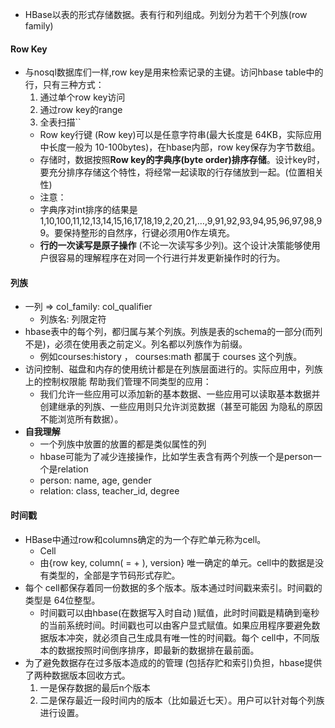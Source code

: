 * HBase以表的形式存储数据。表有行和列组成。列划分为若干个列族(row family)
#### Row Key
* 与nosql数据库们一样,row key是用来检索记录的主键。访问hbase table中的行，只有三种方式：
    1. 通过单个row key访问
    2. 通过row key的range
    3. 全表扫描``
    * Row key行键 (Row key)可以是任意字符串(最大长度是 64KB，实际应用中长度一般为 10-100bytes)，在hbase内部，row key保存为字节数组。   
    * 存储时，数据按照**Row key的字典序(byte order)排序存储**。设计key时，要充分排序存储这个特性，将经常一起读取的行存储放到一起。(位置相关性)
    * 注意：
    * 字典序对int排序的结果是1,10,100,11,12,13,14,15,16,17,18,19,2,20,21,…,9,91,92,93,94,95,96,97,98,99。要保持整形的自然序，行键必须用0作左填充。  
    * **行的一次读写是原子操作** (不论一次读写多少列)。这个设计决策能够使用户很容易的理解程序在对同一个行进行并发更新操作时的行为。
#### 列族
* 一列 => col_family: col_qualifier
    * 列族名: 列限定符
* hbase表中的每个列，都归属与某个列族。列族是表的schema的一部分(而列不是)，必须在使用表之前定义。列名都以列族作为前缀。
    * 例如courses:history ， courses:math 都属于 courses 这个列族。
* 访问控制、磁盘和内存的使用统计都是在列族层面进行的。实际应用中，列族上的控制权限能 帮助我们管理不同类型的应用：
    * 我们允许一些应用可以添加新的基本数据、一些应用可以读取基本数据并创建继承的列族、一些应用则只允许浏览数据（甚至可能因 为隐私的原因不能浏览所有数据）。
* **自我理解**
    * 一个列族中放置的放置的都是类似属性的列
    * hbase可能为了减少连接操作，比如学生表含有两个列族一个是person一个是relation
    * person: name, age, gender
    * relation: class, teacher_id, degree
#### 时间戳
* HBase中通过row和columns确定的为一个存贮单元称为cell。
    * Cell
    * 由{row key, column( =<family> + <label>), version} 唯一确定的单元。cell中的数据是没有类型的，全部是字节码形式存贮。
* 每个 cell都保存着同一份数据的多个版本。版本通过时间戳来索引。时间戳的类型是 64位整型。
    * 时间戳可以由hbase(在数据写入时自动 )赋值，此时时间戳是精确到毫秒的当前系统时间。时间戳也可以由客户显式赋值。如果应用程序要避免数据版本冲突，就必须自己生成具有唯一性的时间戳。每个 cell中，不同版本的数据按照时间倒序排序，即最新的数据排在最前面。
* 为了避免数据存在过多版本造成的的管理 (包括存贮和索引)负担，hbase提供了两种数据版本回收方式。
    1. 一是保存数据的最后n个版本
    2. 二是保存最近一段时间内的版本（比如最近七天）。用户可以针对每个列族进行设置。